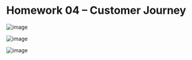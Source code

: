 # Homework 04 – Customer Journey

![image](https://user-images.githubusercontent.com/78222887/117043933-0646a900-ad38-11eb-999f-327940ec6949.png)

![image](https://user-images.githubusercontent.com/78222887/117043981-15c5f200-ad38-11eb-8732-5f5d79e824a8.png)

![image](https://user-images.githubusercontent.com/78222887/117044047-25ddd180-ad38-11eb-91f1-110b8777304c.png)
